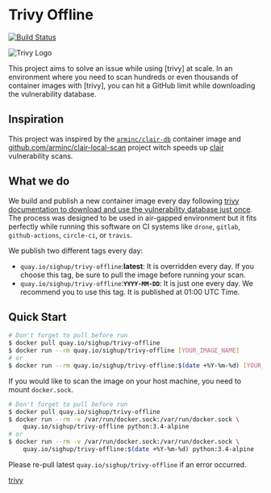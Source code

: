 # Trivy Offline

[![Build Status](https://ci.sighup.io/api/badges/sighupio/trivy-offline/status.svg)](https://ci.sighup.io/sighupio/trivy-offline)

![Trivy Logo](https://raw.githubusercontent.com/aquasecurity/trivy/master/imgs/logo.png)

This project aims to solve an issue while using [trivy] at scale.
In an environment where you need to scan hundreds or even thousands of container images with [trivy], you can hit a
GitHub limit while downloading the vulnerability database.

## Inspiration

This project was inspired by the [`arminc/clair-db`](https://hub.docker.com/r/arminc/clair-db) container image
and [github.com/arminc/clair-local-scan](https://github.com/arminc/clair-local-scan) project witch speeds up
[clair](https://github.com/quay/clair) vulnerability scans.

## What we do

We build and publish a new container image every day following
[trivy documentation to download and use the vulnerability database just once](https://github.com/aquasecurity/trivy/blob/master/docs/air-gap.md).
The process was designed to be used in air-gapped environment but it fits perfectly while running this software on CI
systems like `drone`, `gitlab`, `github-actions`, `circle-ci`, or `travis`.

We publish two different tags every day:

- `quay.io/sighup/trivy-offline`:**latest**: It is overridden every day. If you choose this tag, be sure to pull the image before running your scan.
- `quay.io/sighup/trivy-offline`:**`YYYY-MM-DD`**: It is just one every day. We recommend you to use this tag. It is published at 01:00 UTC Time.

## Quick Start

```bash
# Don't forget to pull before run
$ docker pull quay.io/sighup/trivy-offline
$ docker run --rm quay.io/sighup/trivy-offline [YOUR_IMAGE_NAME]
# or
$ docker run --rm quay.io/sighup/trivy-offline:$(date +%Y-%m-%d) [YOUR_IMAGE_NAME]
```

If you would like to scan the image on your host machine, you need to mount `docker.sock`.

```bash
# Don't forget to pull before run
$ docker pull quay.io/sighup/trivy-offline
$ docker run --rm -v /var/run/docker.sock:/var/run/docker.sock \
    quay.io/sighup/trivy-offline python:3.4-alpine
# or
$ docker run --rm -v /var/run/docker.sock:/var/run/docker.sock \
    quay.io/sighup/trivy-offline:$(date +%Y-%m-%d) python:3.4-alpine

```

Please re-pull latest `quay.io/sighup/trivy-offline` if an error occurred.

[trivy](https://github.com/aquasecurity/trivy)
